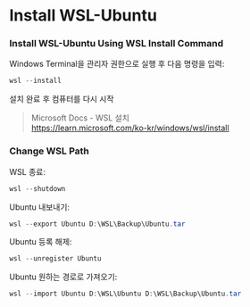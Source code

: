 # Install WSL-Ubuntu

### Install WSL-Ubuntu Using WSL Install Command

Windows Terminal을 관리자 권한으로 실행 후 다음 명령을 입력:

```powershell
wsl --install
```

설치 완료 후 컴퓨터를 다시 시작

> Microsoft Docs - WSL 설치 <br/> https://learn.microsoft.com/ko-kr/windows/wsl/install

### Change WSL Path

WSL 종료:

```powershell
wsl --shutdown
```

Ubuntu 내보내기:

```powershell
wsl --export Ubuntu D:\WSL\Backup\Ubuntu.tar
```

Ubuntu 등록 해제:

```powershell
wsl --unregister Ubuntu
```

Ubuntu 원하는 경로로 가져오기:

```powershell
wsl --import Ubuntu D:\WSL\Ubuntu D:\WSL\Backup\Ubuntu.tar
```
